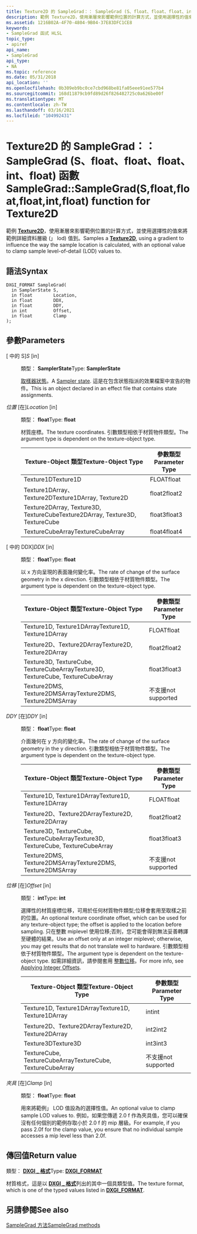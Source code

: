 ```yaml
---
title: Texture2D 的 SampleGrad：： SampleGrad (S、float、float、float、int、float) 函數
description: 範例 Texture2D，使用漸層來影響範例位置的計算方式，並使用選擇性的值來將範例詳細資料層級 (」 LOD) 值到。 適用于 Texture2D。
ms.assetid: 1216B02A-4F70-4804-9B04-37E83DFC1CE8
keywords:
- SampleGrad 函式 HLSL
topic_type:
- apiref
api_name:
- SampleGrad
api_type:
- NA
ms.topic: reference
ms.date: 05/31/2018
api_location: ''
ms.openlocfilehash: 0b309eb9bc0ce7cbd968be81fa05eee91ee577b4
ms.sourcegitcommit: 168d11879cb9fd89d26f826482725c0a626be00f
ms.translationtype: MT
ms.contentlocale: zh-TW
ms.lasthandoff: 03/16/2021
ms.locfileid: "104992431"
---
```

# <a name="samplegradsamplegradsfloatfloatfloatintfloat-function-for-texture2d"></a><span data-ttu-id="5aca8-105">Texture2D 的 SampleGrad：： SampleGrad (S、float、float、float、int、float) 函數</span><span class="sxs-lookup"><span data-stu-id="5aca8-105">SampleGrad::SampleGrad(S,float,float,float,int,float) function for Texture2D</span></span>

<span data-ttu-id="5aca8-106">範例 [**Texture2D**](sm5-object-texture2d.md)，使用漸層來影響範例位置的計算方式，並使用選擇性的值來將範例詳細資料層級 (」 lod) 值到。</span><span class="sxs-lookup"><span data-stu-id="5aca8-106">Samples a [**Texture2D**](sm5-object-texture2d.md), using a gradient to influence the way the sample location is calculated, with an optional value to clamp sample level-of-detail (LOD) values to.</span></span>

## <a name="syntax"></a><span data-ttu-id="5aca8-107">語法</span><span class="sxs-lookup"><span data-stu-id="5aca8-107">Syntax</span></span>


``` syntax
DXGI_FORMAT SampleGrad(
  in SamplerState S,
  in float        Location,
  in float        DDX,
  in float        DDY,
  in int          Offset,
  in float        Clamp
);
```



## <a name="parameters"></a><span data-ttu-id="5aca8-108">參數</span><span class="sxs-lookup"><span data-stu-id="5aca8-108">Parameters</span></span>

<dl> <dt>

<span data-ttu-id="5aca8-109"> \[ 中的 S\]</span><span class="sxs-lookup"><span data-stu-id="5aca8-109">*S* \[in\]</span></span>
</dt> <dd>

<span data-ttu-id="5aca8-110">類型： **SamplerState**</span><span class="sxs-lookup"><span data-stu-id="5aca8-110">Type: **SamplerState**</span></span>

<span data-ttu-id="5aca8-111">[取樣器狀態](dx-graphics-hlsl-sampler.md)。</span><span class="sxs-lookup"><span data-stu-id="5aca8-111">A [Sampler state](dx-graphics-hlsl-sampler.md).</span></span> <span data-ttu-id="5aca8-112">這是在包含狀態指派的效果檔案中宣告的物件。</span><span class="sxs-lookup"><span data-stu-id="5aca8-112">This is an object declared in an effect file that contains state assignments.</span></span>

</dd> <dt>

<span data-ttu-id="5aca8-113">*位置* \[在\]</span><span class="sxs-lookup"><span data-stu-id="5aca8-113">*Location* \[in\]</span></span>
</dt> <dd>

<span data-ttu-id="5aca8-114">類型： **float**</span><span class="sxs-lookup"><span data-stu-id="5aca8-114">Type: **float**</span></span>

<span data-ttu-id="5aca8-115">材質座標。</span><span class="sxs-lookup"><span data-stu-id="5aca8-115">The texture coordinates.</span></span> <span data-ttu-id="5aca8-116">引數類型相依于材質物件類型。</span><span class="sxs-lookup"><span data-stu-id="5aca8-116">The argument type is dependent on the texture-object type.</span></span>



| <span data-ttu-id="5aca8-117">Texture-Object 類型</span><span class="sxs-lookup"><span data-stu-id="5aca8-117">Texture-Object Type</span></span>                    | <span data-ttu-id="5aca8-118">參數類型</span><span class="sxs-lookup"><span data-stu-id="5aca8-118">Parameter Type</span></span> |
|----------------------------------------|----------------|
| <span data-ttu-id="5aca8-119">Texture1D</span><span class="sxs-lookup"><span data-stu-id="5aca8-119">Texture1D</span></span>                              | <span data-ttu-id="5aca8-120">FLOAT</span><span class="sxs-lookup"><span data-stu-id="5aca8-120">float</span></span>          |
| <span data-ttu-id="5aca8-121">Texture1DArray、Texture2D</span><span class="sxs-lookup"><span data-stu-id="5aca8-121">Texture1DArray, Texture2D</span></span>              | <span data-ttu-id="5aca8-122">float2</span><span class="sxs-lookup"><span data-stu-id="5aca8-122">float2</span></span>         |
| <span data-ttu-id="5aca8-123">Texture2DArray, Texture3D, TextureCube</span><span class="sxs-lookup"><span data-stu-id="5aca8-123">Texture2DArray, Texture3D, TextureCube</span></span> | <span data-ttu-id="5aca8-124">float3</span><span class="sxs-lookup"><span data-stu-id="5aca8-124">float3</span></span>         |
| <span data-ttu-id="5aca8-125">TextureCubeArray</span><span class="sxs-lookup"><span data-stu-id="5aca8-125">TextureCubeArray</span></span>                       | <span data-ttu-id="5aca8-126">float4</span><span class="sxs-lookup"><span data-stu-id="5aca8-126">float4</span></span>         |



 

</dd> <dt>

<span data-ttu-id="5aca8-127"> \[ 中的 DDX\]</span><span class="sxs-lookup"><span data-stu-id="5aca8-127">*DDX* \[in\]</span></span>
</dt> <dd>

<span data-ttu-id="5aca8-128">類型： **float**</span><span class="sxs-lookup"><span data-stu-id="5aca8-128">Type: **float**</span></span>

<span data-ttu-id="5aca8-129">以 x 方向呈現的表面幾何變化率。</span><span class="sxs-lookup"><span data-stu-id="5aca8-129">The rate of change of the surface geometry in the x direction.</span></span> <span data-ttu-id="5aca8-130">引數類型相依于材質物件類型。</span><span class="sxs-lookup"><span data-stu-id="5aca8-130">The argument type is dependent on the texture-object type.</span></span>



| <span data-ttu-id="5aca8-131">Texture-Object 類型</span><span class="sxs-lookup"><span data-stu-id="5aca8-131">Texture-Object Type</span></span>                      | <span data-ttu-id="5aca8-132">參數類型</span><span class="sxs-lookup"><span data-stu-id="5aca8-132">Parameter Type</span></span> |
|------------------------------------------|----------------|
| <span data-ttu-id="5aca8-133">Texture1D, Texture1DArray</span><span class="sxs-lookup"><span data-stu-id="5aca8-133">Texture1D, Texture1DArray</span></span>                | <span data-ttu-id="5aca8-134">FLOAT</span><span class="sxs-lookup"><span data-stu-id="5aca8-134">float</span></span>          |
| <span data-ttu-id="5aca8-135">Texture2D、Texture2DArray</span><span class="sxs-lookup"><span data-stu-id="5aca8-135">Texture2D, Texture2DArray</span></span>                | <span data-ttu-id="5aca8-136">float2</span><span class="sxs-lookup"><span data-stu-id="5aca8-136">float2</span></span>         |
| <span data-ttu-id="5aca8-137">Texture3D, TextureCube, TextureCubeArray</span><span class="sxs-lookup"><span data-stu-id="5aca8-137">Texture3D, TextureCube, TextureCubeArray</span></span> | <span data-ttu-id="5aca8-138">float3</span><span class="sxs-lookup"><span data-stu-id="5aca8-138">float3</span></span>         |
| <span data-ttu-id="5aca8-139">Texture2DMS, Texture2DMSArray</span><span class="sxs-lookup"><span data-stu-id="5aca8-139">Texture2DMS, Texture2DMSArray</span></span>            | <span data-ttu-id="5aca8-140">不支援</span><span class="sxs-lookup"><span data-stu-id="5aca8-140">not supported</span></span>  |



 

</dd> <dt>

<span data-ttu-id="5aca8-141">*DDY* \[在\]</span><span class="sxs-lookup"><span data-stu-id="5aca8-141">*DDY* \[in\]</span></span>
</dt> <dd>

<span data-ttu-id="5aca8-142">類型： **float**</span><span class="sxs-lookup"><span data-stu-id="5aca8-142">Type: **float**</span></span>

<span data-ttu-id="5aca8-143">介面幾何在 y 方向的變化率。</span><span class="sxs-lookup"><span data-stu-id="5aca8-143">The rate of change of the surface geometry in the y direction.</span></span> <span data-ttu-id="5aca8-144">引數類型相依于材質物件類型。</span><span class="sxs-lookup"><span data-stu-id="5aca8-144">The argument type is dependent on the texture-object type.</span></span>



| <span data-ttu-id="5aca8-145">Texture-Object 類型</span><span class="sxs-lookup"><span data-stu-id="5aca8-145">Texture-Object Type</span></span>                      | <span data-ttu-id="5aca8-146">參數類型</span><span class="sxs-lookup"><span data-stu-id="5aca8-146">Parameter Type</span></span> |
|------------------------------------------|----------------|
| <span data-ttu-id="5aca8-147">Texture1D, Texture1DArray</span><span class="sxs-lookup"><span data-stu-id="5aca8-147">Texture1D, Texture1DArray</span></span>                | <span data-ttu-id="5aca8-148">FLOAT</span><span class="sxs-lookup"><span data-stu-id="5aca8-148">float</span></span>          |
| <span data-ttu-id="5aca8-149">Texture2D、Texture2DArray</span><span class="sxs-lookup"><span data-stu-id="5aca8-149">Texture2D, Texture2DArray</span></span>                | <span data-ttu-id="5aca8-150">float2</span><span class="sxs-lookup"><span data-stu-id="5aca8-150">float2</span></span>         |
| <span data-ttu-id="5aca8-151">Texture3D, TextureCube, TextureCubeArray</span><span class="sxs-lookup"><span data-stu-id="5aca8-151">Texture3D, TextureCube, TextureCubeArray</span></span> | <span data-ttu-id="5aca8-152">float3</span><span class="sxs-lookup"><span data-stu-id="5aca8-152">float3</span></span>         |
| <span data-ttu-id="5aca8-153">Texture2DMS, Texture2DMSArray</span><span class="sxs-lookup"><span data-stu-id="5aca8-153">Texture2DMS, Texture2DMSArray</span></span>            | <span data-ttu-id="5aca8-154">不支援</span><span class="sxs-lookup"><span data-stu-id="5aca8-154">not supported</span></span>  |



 

</dd> <dt>

<span data-ttu-id="5aca8-155">*位移* \[在\]</span><span class="sxs-lookup"><span data-stu-id="5aca8-155">*Offset* \[in\]</span></span>
</dt> <dd>

<span data-ttu-id="5aca8-156">類型： **int**</span><span class="sxs-lookup"><span data-stu-id="5aca8-156">Type: **int**</span></span>

<span data-ttu-id="5aca8-157">選擇性的材質座標位移，可用於任何材質物件類型;位移會套用至取樣之前的位置。</span><span class="sxs-lookup"><span data-stu-id="5aca8-157">An optional texture coordinate offset, which can be used for any texture-object type; the offset is applied to the location before sampling.</span></span> <span data-ttu-id="5aca8-158">只在整數 miplevel 使用位移;否則，您可能會得到無法妥善轉譯至硬體的結果。</span><span class="sxs-lookup"><span data-stu-id="5aca8-158">Use an offset only at an integer miplevel; otherwise, you may get results that do not translate well to hardware.</span></span> <span data-ttu-id="5aca8-159">引數類型相依于材質物件類型。</span><span class="sxs-lookup"><span data-stu-id="5aca8-159">The argument type is dependent on the texture-object type.</span></span> <span data-ttu-id="5aca8-160">如需詳細資訊，請參閱套用 [整數位移](dx-graphics-hlsl-to-sample.md)。</span><span class="sxs-lookup"><span data-stu-id="5aca8-160">For more info, see [Applying Integer Offsets](dx-graphics-hlsl-to-sample.md).</span></span>



| <span data-ttu-id="5aca8-161">Texture-Object 類型</span><span class="sxs-lookup"><span data-stu-id="5aca8-161">Texture-Object Type</span></span>           | <span data-ttu-id="5aca8-162">參數類型</span><span class="sxs-lookup"><span data-stu-id="5aca8-162">Parameter Type</span></span> |
|-------------------------------|----------------|
| <span data-ttu-id="5aca8-163">Texture1D, Texture1DArray</span><span class="sxs-lookup"><span data-stu-id="5aca8-163">Texture1D, Texture1DArray</span></span>     | <span data-ttu-id="5aca8-164">int</span><span class="sxs-lookup"><span data-stu-id="5aca8-164">int</span></span>            |
| <span data-ttu-id="5aca8-165">Texture2D、Texture2DArray</span><span class="sxs-lookup"><span data-stu-id="5aca8-165">Texture2D, Texture2DArray</span></span>     | <span data-ttu-id="5aca8-166">int2</span><span class="sxs-lookup"><span data-stu-id="5aca8-166">int2</span></span>           |
| <span data-ttu-id="5aca8-167">Texture3D</span><span class="sxs-lookup"><span data-stu-id="5aca8-167">Texture3D</span></span>                     | <span data-ttu-id="5aca8-168">int3</span><span class="sxs-lookup"><span data-stu-id="5aca8-168">int3</span></span>           |
| <span data-ttu-id="5aca8-169">TextureCube, TextureCubeArray</span><span class="sxs-lookup"><span data-stu-id="5aca8-169">TextureCube, TextureCubeArray</span></span> | <span data-ttu-id="5aca8-170">不支援</span><span class="sxs-lookup"><span data-stu-id="5aca8-170">not supported</span></span>  |



 

</dd> <dt>

<span data-ttu-id="5aca8-171">*夾具* \[在\]</span><span class="sxs-lookup"><span data-stu-id="5aca8-171">*Clamp* \[in\]</span></span>
</dt> <dd>

<span data-ttu-id="5aca8-172">類型： **float**</span><span class="sxs-lookup"><span data-stu-id="5aca8-172">Type: **float**</span></span>

<span data-ttu-id="5aca8-173">用來將範例」 LOD 值設為的選擇性值。</span><span class="sxs-lookup"><span data-stu-id="5aca8-173">An optional value to clamp sample LOD values to.</span></span> <span data-ttu-id="5aca8-174">例如，如果您傳遞 2.0 f 作為夾具值，您可以確保沒有任何個別的範例存取小於 2.0 f 的 mip 層級。</span><span class="sxs-lookup"><span data-stu-id="5aca8-174">For example, if you pass 2.0f for the clamp value, you ensure that no individual sample accesses a mip level less than 2.0f.</span></span>

</dd> </dl>

## <a name="return-value"></a><span data-ttu-id="5aca8-175">傳回值</span><span class="sxs-lookup"><span data-stu-id="5aca8-175">Return value</span></span>

<span data-ttu-id="5aca8-176">類型： **[ **DXGI \_ 格式**](/windows/desktop/api/dxgiformat/ne-dxgiformat-dxgi_format)**</span><span class="sxs-lookup"><span data-stu-id="5aca8-176">Type: **[**DXGI\_FORMAT**](/windows/desktop/api/dxgiformat/ne-dxgiformat-dxgi_format)**</span></span>

<span data-ttu-id="5aca8-177">材質格式，這是以 [**DXGI \_ 格式**](/windows/desktop/api/dxgiformat/ne-dxgiformat-dxgi_format)列出的其中一個具類型值。</span><span class="sxs-lookup"><span data-stu-id="5aca8-177">The texture format, which is one of the typed values listed in [**DXGI\_FORMAT**](/windows/desktop/api/dxgiformat/ne-dxgiformat-dxgi_format).</span></span>

## <a name="see-also"></a><span data-ttu-id="5aca8-178">另請參閱</span><span class="sxs-lookup"><span data-stu-id="5aca8-178">See also</span></span>

<dl> <dt>

[<span data-ttu-id="5aca8-179">SampleGrad 方法</span><span class="sxs-lookup"><span data-stu-id="5aca8-179">SampleGrad methods</span></span>](texture2d-samplegrad.md)
</dt> </dl>

 

 
